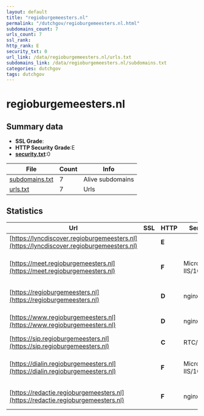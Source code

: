 ```yaml
---
layout: default
title: "regioburgemeesters.nl"
permalink: "/dutchgov/regioburgemeesters.nl.html"
subdomains_count: 7
urls_count: 7
ssl_rank: 
http_rank: E
security_txt: 0
url_link: /data/regioburgemeesters.nl/urls.txt
subdomains_link: /data/regioburgemeesters.nl/subdomains.txt
categories: dutchgov
tags: dutchgov
---
```



# regioburgemeesters.nl
## Summary data


 - **SSL Grade**:
 - **HTTP Security Grade**:E
 - **[security.txt](https://www.digitaleoverheid.nl/nieuws/standaard-security-txt-nu-verplicht-voor-overheid/)**:0


| File       | Count | Info |
|------------|-------|------|
|[subdomains.txt](/DutchGovScope/data/regioburgemeesters.nl/subdomains.txt)|7|Alive subdomains|
|[urls.txt](/DutchGovScope/data/regioburgemeesters.nl/urls.txt)|7|Urls|


## Statistics


| Url | SSL | HTTP | Server | Cookie | HSTS | CORS | CTO | CSP | XFO | XXP | RP |FP| Tech |Title |
|--------|-------|-------|------|------|------|------|------|------|------|------|------|------|------|------|
|[https://lyncdiscover.regioburgemeesters.nl](https://lyncdiscover.regioburgemeesters.nl)| | **E**|| | | | | | | | :white_check_mark: | |||
|[https://meet.regioburgemeesters.nl](https://meet.regioburgemeesters.nl)| | **F**|Microsoft-IIS/10.0| | | | | | | | :white_check_mark: | |HSTS IIS:10.0 Windows Server||
|[https://regioburgemeesters.nl](https://regioburgemeesters.nl)| | **D**|nginx|:white_check_mark: |:white_check_mark: | | | | | | :white_check_mark: | |Bootstrap HSTS Nginx PHP:8.0.30|Home - Regioburg...|
|[https://www.regioburgemeesters.nl](https://www.regioburgemeesters.nl)| | **D**|nginx|:white_check_mark: |:white_check_mark: | | | | | | :white_check_mark: | |Bootstrap HSTS Nginx PHP:8.0.30|Home - Regioburg...|
|[https://sip.regioburgemeesters.nl](https://sip.regioburgemeesters.nl)| | **C**|RTC/6.0| |:white_check_mark: | | | | | | :white_check_mark: | |HSTS||
|[https://dialin.regioburgemeesters.nl](https://dialin.regioburgemeesters.nl)| | **F**|Microsoft-IIS/10.0| | | | | | | | :white_check_mark: | |HSTS IIS:10.0 Windows Server|Conferencing Dia...|
|[https://redactie.regioburgemeesters.nl](https://redactie.regioburgemeesters.nl)| | **F**|nginx| | | | | | | | :white_check_mark: | |Google PageSpeed:0 Nginx|Web Server's Def...|


